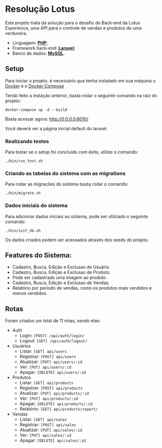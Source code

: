 # Resolução Lotus

Este projeto trata da solução para o desafio de Back-end da Lotus Experience, uma API para o controle de vendas e produtos de uma verdureira.

- Linguagem: [**PHP**](https://www.php.net/);
- Framework back-end: [**Laravel**](https://laravel.com/);
- Banco de dados: [**MySQL**](https://www.mysql.com/).

## Setup

Para iniciar o projeto, é necessário que tenha instalado em sua máquina o [Docker](https://docs.docker.com/engine/install/) e o [Docker Compose](https://docs.docker.com/compose/install/)

Tendo feito a instação anterior, basta rodar o seguinte comando na raiz do projeto:

```shell script
docker-compose up -d --build
```

Basta acessar agora: http://0.0.0.0:8010/

Você deverá ver a página inicial default do laravel.


### Realizando testes

Para testar se o setup foi concluído com êxito, utilize o comando:

```shell script
./bin/run_test.sh
```

### Criando as tabelas do sistema com as migrations

Para rodar as migrações do sistema basta rodar o comando:

```shell script
./bin/migrate.sh
```

### Dados iniciais do sistema

Para adicionar dados iniciais ao sistema, pode ser utilizado o seguinte comando:

```shell script
./bin/init_db.sh
```
Os dados criados podem ser acessados através dos seeds do projeto.

## Features do Sistema:

- Cadastro, Busca, Edição e Exclusao de Usuário.
- Cadastro, Busca, Edição e Exclusao de Produto.
- Pode ser cadastrado uma imagem ao produto.
- Cadastro, Busca, Edição e Exclusao de Vendas.
- Relatório por período de vendas, como os produtos mais vendidos e menos vendidos.

## Rotas

Foram criados um total de 11 rotas, sendo elas:
- Auth
  - Login: `[POST] /api/auth/login/`
  - Logout: `[GET] /api/auth/logout/`
- Usuários
  - Listar: `[GET] api/users`
  - Registrar: `[POST] api/users`
  - Atualizar: `[PUT] api/users/:id`
  - Ver: `[PUT] api/users/:id`
  - Apagar: `[DELETE] api/users/:id`
- Produtos
  - Listar: `[GET] api/products`
  - Registrar: `[POST] api/products`
  - Atualizar: `[PUT] api/products/:id`
  - Ver: `[PUT] api/products/:id`
  - Apagar: `[DELETE] api/products/:id`
  - Relatório: `[GET] api/products/report/`
- Vendas
  - Listar: `[GET] api/sales`
  - Registrar: `[POST] api/sales`
  - Atualizar: `[PUT] api/sales/:id`
  - Ver: `[PUT] api/sales/:id`
  - Apagar: `[DELETE] api/sales/:id`

